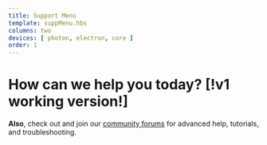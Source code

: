 ```yaml
---
title: Support Menu
template: suppMenu.hbs
columns: two
devices: [ photon, electron, core ]
order: 1
---
```


How can we help you today? [!v1 working version!]
===



**Also**, check out and join our [community forums](http://community.particle.io/) for advanced help, tutorials, and troubleshooting.
